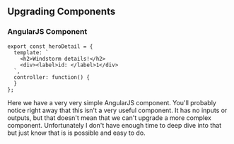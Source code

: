 ## Upgrading Components
### AngularJS Component

```
export const heroDetail = {
  template: `
    <h2>Windstorm details!</h2>
    <div><label>id: </label>1</div>
  `,
  controller: function() {
  }
};
```

<aside class="notes">
Here we have a very very simple AngularJS component. You'll probably notice right away that this isn't a very useful component. It has no inputs or outputs, but that doesn't mean that we can't upgrade a more complex component. Unfortunately I don't have enough time to deep dive into that but just know that is is possible and easy to do. 
</aside>